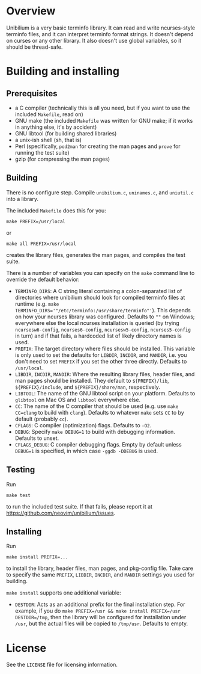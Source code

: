 Overview
========

Unibilium is a very basic terminfo library. It can read and write
ncurses-style terminfo files, and it can interpret terminfo format strings.
It doesn't depend on curses or any other library. It also doesn't use global
variables, so it should be thread-safe.


Building and installing
=======================

Prerequisites
-------------

- a C compiler (technically this is all you need, but if you want to use the
  included `Makefile`, read on)
- GNU make (the included `Makefile` was written for GNU make; if it works in
  anything else, it's by accident)
- GNU libtool (for building shared libraries)
- a unix-ish shell (sh, that is)
- Perl (specifically, `pod2man` for creating the man pages and `prove` for
  running the test suite)
- gzip (for compressing the man pages)

Building
--------

There is no configure step. Compile `unibilium.c`, `uninames.c`, and
`uniutil.c` into a library.

The included `Makefile` does this for you:

    make PREFIX=/usr/local

or

    make all PREFIX=/usr/local

creates the library files, generates the man pages, and compiles the test
suite.

There is a number of variables you can specify on the `make` command line to
override the default behavior:

- `TERMINFO_DIRS`: A C string literal containing a colon-separated list of
  directories where unibilium should look for compiled terminfo files at
  runtime (e.g. `make TERMINFO_DIRS='"/etc/terminfo:/usr/share/terminfo"'`).
  This depends on how your ncurses library was configured.
  Defaults to `""` on Windows; everywhere else the local ncurses installation
  is queried (by trying `ncursesw6-config`, `ncurses6-config`,
  `ncursesw5-config`, `ncurses5-config` in turn) and if that fails, a
  hardcoded list of likely directory names is used.
- `PREFIX`: The target directory where files should be installed. This
  variable is only used to set the defaults for `LIBDIR`, `INCDIR`, and
  `MANDIR`, i.e. you don't need to set `PREFIX` if you set the other three
  directly. Defaults to `/usr/local`.
- `LIBDIR`, `INCDIR`, `MANDIR`: Where the resulting library files, header
  files, and man pages should be installed. They default to `${PREFIX}/lib`,
  `${PREFIX}/include`, and `${PREFIX}/share/man`, respectively.
- `LIBTOOL`: The name of the GNU libtool script on your platform. Defaults to
  `glibtool` on Mac OS and `libtool` everywhere else.
- `CC`: The name of the C compiler that should be used (e.g. use
  `make CC=clang` to build with `clang`). Defaults to whatever `make` sets
  `CC` to by default (probably `cc`).
- `CFLAGS`: C compiler (optimization) flags. Defaults to `-O2`.
- `DEBUG`: Specify `make DEBUG=1` to build with debugging information.
  Defaults to unset.
- `CFLAGS_DEBUG`: C compiler debugging flags. Empty by default unless
  `DEBUG=1` is specified, in which case `-ggdb -DDEBUG` is used.

Testing
-------

Run

    make test

to run the included test suite. If that fails, please report it at
https://github.com/neovim/unibilium/issues.

Installing
----------

Run

    make install PREFIX=...

to install the library, header files, man pages, and pkg-config file. Take
care to specify the same `PREFIX`, `LIBDIR`, `INCDIR`, and `MANDIR` settings
you used for building.

`make install` supports one additional variable:

- `DESTDIR`: Acts as an additional prefix for the final installation step. For
  example, if you do
  `make PREFIX=/usr && make install PREFIX=/usr DESTDIR=/tmp`, then the
  library will be configured for installation under `/usr`, but the actual
  files will be copied to `/tmp/usr`. Defaults to empty.


License
=======

See the `LICENSE` file for licensing information.

